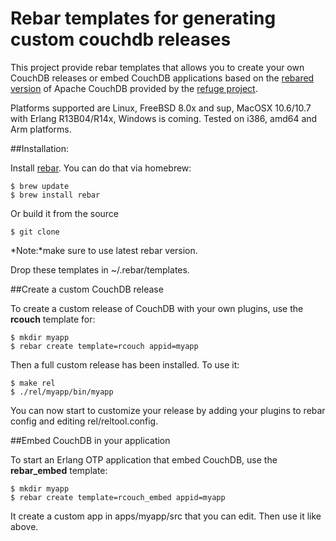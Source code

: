 # Rebar templates for generating custom couchdb releases 

This project provide rebar templates that allows you to create your own
CouchDB releases or embed CouchDB applications based on the [rebared
version](https://github.com/refuge/rcouch) of Apache CouchDB provided by the [refuge
project](http://refuge.io). 

Platforms supported are Linux, FreeBSD 8.0x and sup, MacOSX 10.6/10.7
with Erlang R13B04/R14x, Windows is coming. Tested on i386, amd64 and
Arm platforms.

##Installation:

Install [rebar](https://github.com/basho/rebar). You can do that via
homebrew:

    $ brew update
    $ brew install rebar

Or build it from the source

    $ git clone

*Note:*make sure to use latest rebar version.

Drop these templates in ~/.rebar/templates.

    
##Create a custom CouchDB release

To create a custom release of CouchDB with your own plugins, use the
**rcouch** template for:

    $ mkdir myapp
    $ rebar create template=rcouch appid=myapp


Then a full custom release has been installed. To use it:


    $ make rel
    $ ./rel/myapp/bin/myapp

You can now start to customize your release by adding your plugins to
rebar config and editing rel/reltool.config.

##Embed CouchDB in your application

To start an Erlang OTP application that embed CouchDB, use the
**rebar_embed** template:

    $ mkdir myapp
    $ rebar create template=rcouch_embed appid=myapp

It create a custom app in apps/myapp/src that you can edit. Then use it
like above.
